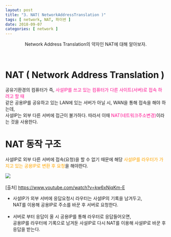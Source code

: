 ```yaml
---
layout: post
title: "3. NAT( NetworkAddressTranslation )"
tags: [ network, NAT, 파이썬 ]
date: 2018-09-07
categories: [ network ]
---
```


<p align="center">
    Network Address Translation의 약자인 NAT에 대해 알아보자.
</p><br/>

# NAT ( Network Address Translation ) 
공유기환경의 컴퓨터가 즉, <font color="deeppink">사설IP를 쓰고 있는 컴퓨터가 다른 사이트(서버)로 접속 하려고 할 때</font><br/>같은 공용IP를 공유하고 있는 LAN에 있는 서버가 아닐 시, WAN을 통해 접속을 해야 하는데,<br/>사설IP는 외부 다른 서버에 접근이 불가하다. 따라서 이때 <font color="deeppink">NAT(네트워크주소변경)</font>이라는 것을 사용한다.

# NAT 동작 구조
사설IP로 외부 다른 서버에 접속(요청)을 할 수 없기 때문에 해당 <font color="orange">사설IP를 라우터가 가지고 있는 공용IP로 변환 후 요청</font>을 해야한다.<br/>

<img src="{{ site.baseurl }}/assets/post_img/nat.jpg" align="left"><br/>
<br/>
[출처] <a href="https://www.youtube.com/watch?v=kw6xNjqKm-E" style="text-align:center;">https://www.youtube.com/watch?v=kw6xNjqKm-E</a><br/>

- 사설IP가 외부 서버에 응답요청시 라우터는 사설IP의 기록을 남겨두고,<br/>NAT를 이용해 공용IP로 주소를 바꾼 후 서버로 요청한다.<br/><br/>
- 서버로 부터 응답이 올 시 공용IP를 통해 라우터로 응답들어오면,<br/> 공용IP를 라우터에 기록으로 남겨둔 사설IP로 다시 NAT를 이용해 사설IP로 바꾼 후 응답을 받는다.
<br/><br/>


<br/>